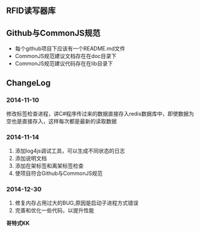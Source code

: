 ## RFID读写器库

## Github与CommonJS规范

* 每个github项目下应该有一个README.md文件
* CommonJS规范建议文档存在在doc目录下
* CommonJS规范建议代码存在在lib目录下


## ChangeLog

### 2014-11-10
修改标签检查进程，讲C#程序传过来的数据直接存入redis数据库中，即使数据为空也是直接存入，这样每次都是最新的读取数据

### 2014-11-14
1. 添加log4js调试工具，可以生成不同状态的日志
2. 添加说明文档
3. 添加在架标签和离架标签检查
4. 使项目符合Github与CommonJS规范

### 2014-12-30
1. 修复内存占用过大的BUG,原因是启动子进程方式错误
2. 完善和优化一些代码，以提升性能



**哥特式KK**